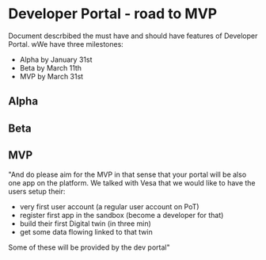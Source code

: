 # Developer Portal - road to MVP

Document descrbibed the must have and should have features of Developer Portal. wWe have three milestones:  

* Alpha by January 31st
* Beta by March 11th
* MVP by March 31st

## Alpha


## Beta


## MVP 

"And do please aim for the MVP in that sense that your portal will be also one app on the platform. We talked with Vesa that we would like to have the users setup their:
- very first user account (a regular user account on PoT)
- register first app in the sandbox (become a developer for that)
- build their first Digital twin (in three min)
- get some data flowing linked to that twin

Some of these will be provided by the dev portal"
